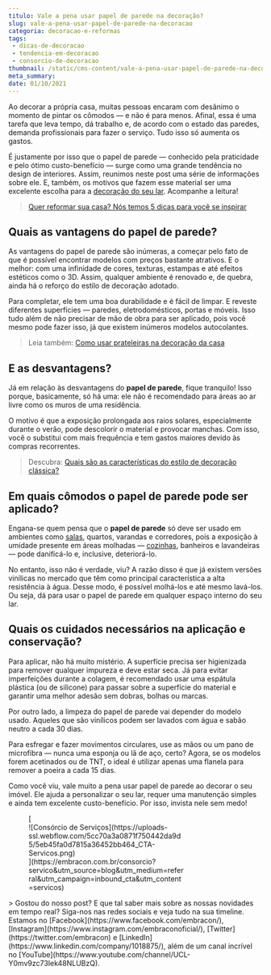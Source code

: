 ```yaml
---
titulo: Vale a pena usar papel de parede na decoração?
slug: vale-a-pena-usar-papel-de-parede-na-decoracao
categoria: decoracao-e-reformas
tags:
 - dicas-de-decoracao
 - tendencia-em-decoracao
 - consorcio-de-decoracao
thumbnail: /static/cms-content/vale-a-pena-usar-papel-de-parede-na-decoracao.jpg
meta_summary: 
date: 01/10/2021
---
```

Ao decorar a própria casa, muitas pessoas encaram com desânimo o momento de pintar os cômodos — e não é para menos. Afinal, essa é uma tarefa que leva tempo, dá trabalho e, de acordo com o estado das paredes, demanda profissionais para fazer o serviço. Tudo isso só aumenta os gastos.

É justamente por isso que o papel de parede — conhecido pela praticidade e pelo ótimo custo-benefício — surge como uma grande tendência no design de interiores. Assim, reunimos neste post uma série de informações sobre ele. E, também, os motivos que fazem esse material ser uma excelente escolha para a [decoração do seu lar](https://www.embracon.com.br/blog/5-dicas-de-decoracao-de-sala-para-voce-fazer-hoje). Acompanhe a leitura!

> [Quer reformar sua casa? Nós temos 5 dicas para você se inspirar](https://www.embracon.com.br/blog/quer-reformar-sua-casa-nos-temos-5-dicas-para-voce-se-inspirar)

Quais as vantagens do papel de parede?
--------------------------------------

As vantagens do papel de parede são inúmeras, a começar pelo fato de que é possível encontrar modelos com preços bastante atrativos. E o melhor: com uma infinidade de cores, texturas, estampas e até efeitos estéticos como o 3D. Assim, qualquer ambiente é renovado e, de quebra, ainda há o reforço do estilo de decoração adotado.

Para completar, ele tem uma boa durabilidade e é fácil de limpar. E reveste diferentes superfícies — paredes, eletrodomésticos, portas e móveis. Isso tudo além de não precisar de mão de obra para ser aplicado, pois você mesmo pode fazer isso, já que existem inúmeros modelos autocolantes.

> Leia também: [Como usar prateleiras na decoração da casa](https://www.embracon.com.br/blog/como-usar-prateleiras-na-decoracao-da-casa)

E as desvantagens?
------------------

Já em relação às desvantagens do **papel de parede**, fique tranquilo! Isso porque, basicamente, só há uma: ele não é recomendado para áreas ao ar livre como os muros de uma residência.

O motivo é que a exposição prolongada aos raios solares, especialmente durante o verão, pode descolorir o material e provocar manchas. Com isso, você o substitui com mais frequência e tem gastos maiores devido às compras recorrentes.

> Descubra: [Quais são as características do estilo de decoração clássica?](https://www.embracon.com.br/blog/quais-sao-as-caracteristicas-do-estilo-de-decoracao-classica)

Em quais cômodos o papel de parede pode ser aplicado?
-----------------------------------------------------

Engana-se quem pensa que o **papel de parede** só deve ser usado em ambientes como [salas](https://www.embracon.com.br/blog/5-dicas-de-decoracao-de-sala-para-voce-fazer-hoje), quartos, varandas e corredores, pois a exposição à umidade presente em áreas molhadas — [cozinhas](https://www.embracon.com.br/blog/vai-reformar-a-cozinha-confira-as-tendencias), banheiros e lavandeiras — pode danificá-lo e, inclusive, deteriorá-lo.

No entanto, isso não é verdade, viu? A razão disso é que já existem versões vinílicas no mercado que têm como principal característica a alta resistência à água. Desse modo, é possível molhá-los e até mesmo lavá-los. Ou seja, dá para usar o papel de parede em qualquer espaço interno do seu lar.

Quais os cuidados necessários na aplicação e conservação?
---------------------------------------------------------

Para aplicar, não há muito mistério. A superfície precisa ser higienizada para remover qualquer impureza e deve estar seca. Já para evitar imperfeições durante a colagem, é recomendado usar uma espátula plástica (ou de silicone) para passar sobre a superfície do material e garantir uma melhor adesão sem dobras, bolhas ou marcas.

Por outro lado, a limpeza do papel de parede vai depender do modelo usado. Aqueles que são vinílicos podem ser lavados com água e sabão neutro a cada 30 dias.

Para esfregar e fazer movimentos circulares, use as mãos ou um pano de microfibra — nunca uma esponja ou lã de aço, certo? Agora, se os modelos forem acetinados ou de TNT, o ideal é utilizar apenas uma flanela para remover a poeira a cada 15 dias.

Como você viu, vale muito a pena usar papel de parede ao decorar o seu imóvel. Ele ajuda a personalizar o seu lar, requer uma manutenção simples e ainda tem excelente custo-benefício. Por isso, invista nele sem medo!

<figure class="w-richtext-figure-type-image w-richtext-align-center" style="max-width:310px">[<div>![Consórcio de Serviços](https://uploads-ssl.webflow.com/5cc70a3a0871f750442da9d5/5eb45fa0d7815a36452bb464_CTA-Servicos.png)</div>](https://embracon.com.br/consorcio?servico&utm_source=blog&utm_medium=referral&utm_campaign=inbound_cta&utm_content=servicos)</figure>> Gostou do nosso post? E que tal saber mais sobre as nossas novidades em tempo real? Siga-nos nas redes sociais e veja tudo na sua timeline. Estamos no [Facebook](https://www.facebook.com/embracon/), [Instagram](https://www.instagram.com/embraconoficial/), [Twitter](https://twitter.com/embracon) e [LinkedIn](https://www.linkedin.com/company/1018875/), além de um canal incrível no [YouTube](https://www.youtube.com/channel/UCL-Y0mv9zc73Iek48NLUBzQ).
